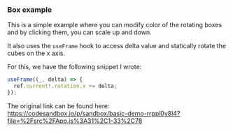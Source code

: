 ### Box example

This is a simple example where you can modify color of the rotating boxes and by clicking them, you can scale up and down.

It also uses the `useFrame` hook to access delta value and statically rotate the cubes on the x axis.

For this, we have the following snippet I wrote:

```typescript
useFrame((_, delta) => {
  ref.current!.rotation.x += delta;
});
```

The original link can be found here: https://codesandbox.io/p/sandbox/basic-demo-rrppl0y8l4?file=%2Fsrc%2FApp.js%3A31%2C1-33%2C78
